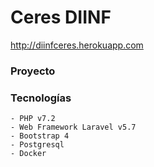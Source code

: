 # Ceres DIINF

http://diinfceres.herokuapp.com

### Proyecto


### Tecnologías
    - PHP v7.2
    - Web Framework Laravel v5.7
    - Bootstrap 4
    - Postgresql
    - Docker
